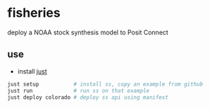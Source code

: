 # fisheries

deploy a NOAA stock synthesis model to Posit Connect

## use

- install [just](https://just.systems/man/en/chapter_1.html)

```bash
just setup           # install ss, copy an example from github
just run             # run ss on that example
just deploy colorado # deploy ss api using manifest
```
